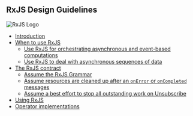 ## RxJS Design Guidelines

<img style="display: block; margin: 0 auto; clear: right;"
  src="https://raw.githubusercontent.com/Reactive-Extensions/RxJS/master/doc/designguidelines/images/984368.png"
  alt="RxJS Logo">

* [Introduction](introduction/index.html)
* [When to use RxJS](when/index.html)
  * [Use RxJS for orchestrating asynchronous and event-based computations](when/index.html#use-rxjs-for-orchestrating-asynchronous-and-event-based-computations)
  * [Use RxJS to deal with asynchronous sequences of data](when/index.html#use-rxjs-to-deal-with-asynchronous-sequences-of-data)
* [The RxJS contract](contract/index.html)
  * [Assume the RxJS Grammar](contract/index.html#assume-the-rxjs-grammar)
  * [Assume resources are cleaned up after an `onError` or `onCompleted` messages](contract/index.html#assume-resources-are-cleaned-up-after-an-onerror-or-oncompleted-message)
  * [Assume a best effort to stop all outstanding work on Unsubscribe](contract/index.html#assume-a-best-effort-to-stop-all-outstanding-work-on-unsubscribe)
* [Using RxJS](using/index.html)
* [Operator implementations](implementations/index.html)

<!-- 1. Introduction
2. When to use RxJS
  1. Use RxJS for orchestrating asynchronous and event-based computations
  2. Use RxJS to deal with asynchronous sequences of data
3. The RxJS contract
  1. Assume the RxJS Grammar
  2. Assume resources are cleaned up after an `onError` or `onCompleted` messages
  3. Assume a best effort to stop all outstanding work on Unsubscribe
4. Using RxJS
  1. Consider drawing a Marble-diagram
  2. Consider passing multiple arguments to `subscribe`
  3. Consider passing a specific scheduler to concurrency introducing operators
  4. Call the `observeOn` operator as late and in as few
  5. Consider limiting buffers
  6. Make side-effects explicit using the `do`/`tap` operator
  7. Assume messages can come through until unsubscribe has completed
  8. Use the Publish operator to share side-effects
5. Operator implementations
  1. Implement new operators by composing existing operators
  2. Implement custom operators using `Observable.create`
  3. Protect calls to user code from within an operator
  4. `subscribe` implementations should not throw
  5. `onError` messages should have abort semantics
  6. Parameterize concurrency by providing a scheduler argument
  7. Provide a default scheduler
  8. The scheduler should be the last argument to the operator
  9. Avoid introducing concurrency
  10. Hand out all disposables instances created inside the operator to consumers
  11. Operators should not block
  12. Avoid deep stacks caused by recursion in operators
  13. Argument validation should occur outside `Observable.create`
  14. Unsubscription should be idempotent
  15. Unsubscription should not throw
  16. Custom Observable implementations should follow the Rx contract
  17. Operator implementations should follow guidelines for Rx usage -->
